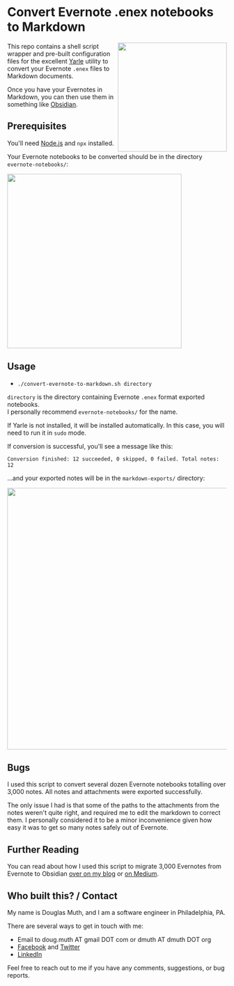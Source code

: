 
# Convert Evernote .enex notebooks to Markdown

<img src="./img/obsidian-logo.png" align="right" width="250" />

This repo contains a shell script wrapper and pre-built configuration files for
the excellent <a href="https://github.com/akosbalasko/yarle">Yarle</a> utility
to convert your Evernote `.enex` files to Markdown documents.

Once you have your Evernotes in Markdown, you can then use them in 
something like <a href="https://obsidian.md/">Obsidian</a>.


## Prerequisites

You'll need <a href="https://nodejs.org/en/">Node.js</a> and `npx` installed.

Your Evernote notebooks to be converted should be in the directory `evernote-notebooks/`:

<img src="img/1-before.png" width="400" align="center" />


## Usage

- `./convert-evernote-to-markdown.sh directory`

`directory` is the directory containing Evernote `.enex` format exported notebooks.  
I personally recommend `evernote-notebooks/` for the name.

If Yarle is not installed, it will be installed automatically. In this case, you will need to run
it in `sudo` mode.

If conversion is successful, you'll see a message like this:

`Conversion finished: 12 succeeded, 0 skipped, 0 failed. Total notes: 12`

...and your exported notes will be in the `markdown-exports/` directory:

<img src="img/2-after.png" width="600" />


## Bugs

I used this script to convert several dozen Evernote notebooks totalling
over 3,000 notes.  All notes and attachments were exported successfully.

The only issue I had is that some of the paths to the attachments from the notes
weren't quite right, and required me to edit the markdown to correct them.
I personally considered it to be a minor inconvenience given how easy it was to
get so many notes safely out of Evernote.


## Further Reading

You can read about how I used this script to migrate 3,000 Evernotes from Evernote to Obsidian
<a href="https://www.dmuth.org/migrating-from-evernote-to-obisidian/">over on my blog</a>
or <a href="https://dmuth.medium.com/migrating-your-notes-from-evernote-to-obsidian-dcdbf9ffb4f0">on Medium</a>.


## Who built this? / Contact

My name is Douglas Muth, and I am a software engineer in Philadelphia, PA.

There are several ways to get in touch with me:
- Email to doug.muth AT gmail DOT com or dmuth AT dmuth DOT org
- [Facebook](https://facebook.com/dmuth) and [Twitter](http://twitter.com/dmuth)
- [LinkedIn](https://linkedin.com/in/dmuth)

Feel free to reach out to me if you have any comments, suggestions, or bug reports.

